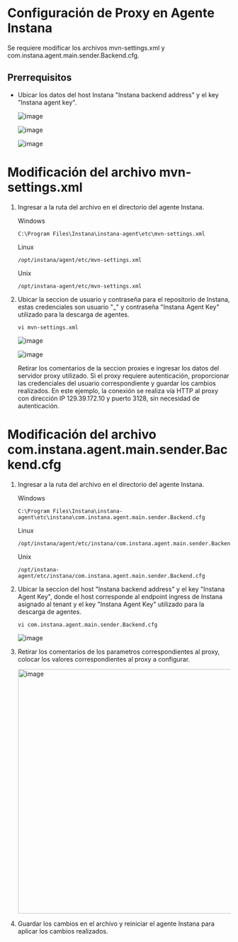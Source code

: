 # Configuración de Proxy en Agente Instana

Se requiere modificar los archivos mvn-settings.xml y com.instana.agent.main.sender.Backend.cfg.

## Prerrequisitos

- Ubicar los datos del host Instana "Instana backend address" y el key "Instana agent key".

  ![image](https://github.com/user-attachments/assets/12396c78-5a6d-455c-934d-a63a4ff3c3af)

  ![image](https://github.com/user-attachments/assets/d05c0e5d-550e-45e5-a56b-abcc4d8fdc07)

  ![image](https://github.com/user-attachments/assets/f2cbe35e-fdca-49c1-94a7-90e801ad2d87)


# Modificación del archivo mvn-settings.xml

1. Ingresar a la ruta del archivo en el directorio del agente Instana.

   Windows

       C:\Program Files\Instana\instana-agent\etc\mvn-settings.xml

   Linux

       /opt/instana/agent/etc/mvn-settings.xml

   Unix

       /opt/instana-agent/etc/mvn-settings.xml

2. Ubicar la seccion de usuario y contraseña para el repositorio de Instana, estas credenciales son usuario "_" y contraseña "Instana Agent Key" utilizado para la descarga de agentes.

       vi mvn-settings.xml

   ![image](https://github.com/user-attachments/assets/42ce3b60-3516-45ec-aea9-51b075736d83)

   ![image](https://github.com/user-attachments/assets/dd253fa3-05f8-4593-a70e-ddec3dd4b60e)

   Retirar los comentarios de la seccion proxies e ingresar los datos del servidor proxy utilizado. Si el proxy requiere autenticación, proporcionar las credenciales del usuario correspondiente y guardar los cambios realizados.
   En este ejemplo, la conexión se realiza vía HTTP al proxy con dirección IP 129.39.172.10 y puerto 3128, sin necesidad de autenticación.


# Modificación del archivo com.instana.agent.main.sender.Backend.cfg

1. Ingresar a la ruta del archivo en el directorio del agente Instana.

   Windows

       C:\Program Files\Instana\instana-agent\etc\instana\com.instana.agent.main.sender.Backend.cfg

   Linux

       /opt/instana/agent/etc/instana/com.instana.agent.main.sender.Backend.cfg

   Unix

       /opt/instana-agent/etc/instana/com.instana.agent.main.sender.Backend.cfg

2. Ubicar la seccion del host "Instana backend address" y el key "Instana Agent Key", donde el host corresponde al endpoint ingress de Instana asignado al tenant y el key "Instana Agent Key" utilizado para la descarga de agentes.

       vi com.instana.agent.main.sender.Backend.cfg

   ![image](https://github.com/user-attachments/assets/6de47274-bfd4-4b87-be70-ab3fc5ac8e74)

3. Retirar los comentarios de los parametros correspondientes al proxy, colocar los valores correspondientes al proxy a configurar.

   <img width="808" height="551" alt="image" src="https://github.com/user-attachments/assets/7750ab09-9a35-4319-a78a-56c60eb16deb" />

4. Guardar los cambios en el archivo y reiniciar el agente Instana para aplicar los cambios realizados.









